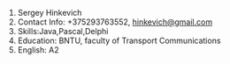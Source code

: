 1. Sergey Hinkevich
2. Contact Info: +375293763552, hinkevich@gmail.com
3. Skills:Java,Pascal,Delphi
4. Education: BNTU, faculty of Transport Communications
5. English: A2
